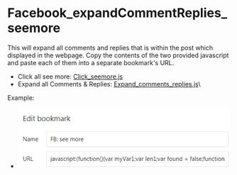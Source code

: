 # Facebook_expandCommentReplies_seemore
This will expand all comments and replies that is within the post which displayed in the webpage. Copy the contents of the two provided javascript and paste each of them into a separate bookmark's URL.
* Click all see more: [Click_seemore.js](https://github.com/kionchan7/Facebook_expandCommentReplies_seemore/blob/main/Click_seemore.js)
* Expand all Comments & Replies: [Expand_comments_replies.js](https://github.com/kionchan7/Facebook_expandCommentReplies_seemore/blob/main/Expand_comments_replies.js)\

Example:
* ![image info](Add_to_bookmark.PNG)